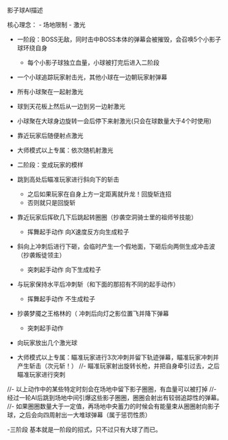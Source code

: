 
影子球AI描述

核心理念：
	- 场地限制
	- 激光

- 一阶段：BOSS无敌，同时击中BOSS本体的弹幕会被摧毁，会召唤5个小影子球环绕自身
	- 每个小影子球独立血量，小球被打完后进入二阶段

- 一个小球追踪玩家射击光，其他小球在一边朝玩家射弹幕
- 所有小球聚在一起射激光
- 球到天花板上然后从一边到另一边射激光
- 小球聚在大球身边旋转一会后停下来射激光(只会在球数量大于4个时使用)
- 靠近玩家后随便射点激光
- 大师模式以上专属：依次随机射激光

- 二阶段：变成玩家的模样
- 跳到高处后瞄准玩家进行斜向下的斩击
	- 之后如果玩家在自身上方一定距离就升龙！回旋斩连招
	- 否则就只是回旋斩
- 靠近玩家后挥砍几下后跳起转圈圈（抄袭空洞骑士里的祖师爷技能）
    - 挥舞起手动作 向X速度反方向生成粒子
- 斜向上冲刺后进行下砸，会临时产生一个假地面，下砸后向两侧生成冲击波（抄袭叛徒领主）
    - 突刺起手动作 向下生成粒子
- 与玩家保持水平后冲刺斩（和下面的那招有不同的起手动作）
    - 挥舞起手动作 不生成粒子
- 抄袭梦魇之王格林的（ 冲刺后向灯之影位置飞并降下弹幕
    - 突刺起手动作
- 向玩家放出几个激光球
- 大师模式以上专属：瞄准玩家进行3次冲刺并留下轨迹弹幕，瞄准玩家冲刺并产生斩击（次元斩！）
//- 瞄准玩家射出旋转长枪，并把自身牵引过去，之后瞄准玩家进行突刺

//- 以上动作中的某些特定时刻会在场地中留下影子圈圈，有血量可以被打掉
//- 经过一轮AI后跳到场地中间引爆这些影子圈圈，圈圈会射出有较弱追踪性的弹幕。
//- 如果圈圈数量大于一定值，再场地中央蓄力的时候会有能量束从圈圈射向影子球，之后会向四周射出一大堆球弹幕（属于惩罚性质）

-三阶段
基本就是一阶段的招式，只不过只有大球了而已。
